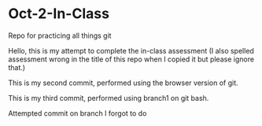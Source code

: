 # Oct-2-In-Class
Repo for practicing all things git 


Hello, this is my attempt to complete the in-class assessment (I also spelled assessment wrong in the title of this repo when I copied it but please ignore that.)

This is my second commit, performed using the browser version of git.

This is my third commit, performed using branch1 on git bash.

Attempted commit on branch I forgot to do